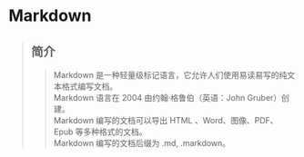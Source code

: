 # Markdown
>## 简介
>>Markdown 是一种轻量级标记语言，它允许人们使用易读易写的纯文本格式编写文档。  
>>Markdown 语言在 2004 由约翰·格鲁伯（英语：John Gruber）创建。  
>>Markdown 编写的文档可以导出 HTML 、Word、图像、PDF、Epub 等多种格式的文档。  
>>Markdown 编写的文档后缀为 .md, .markdown。  
